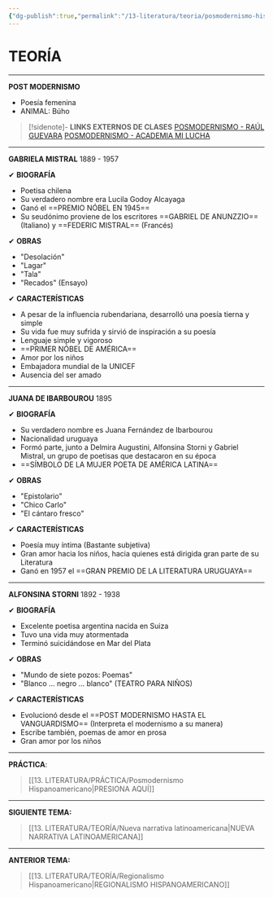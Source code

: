 ```yaml
---
{"dg-publish":true,"permalink":"/13-literatura/teoria/posmodernismo-hispanoamericano/","tags":["Literatura","Teoría"]}
---
```


# TEORÍA
---
**POST MODERNISMO**
- Poesía femenina
- ANIMAL: Búho

>[!sidenote]- **LINKS EXTERNOS DE CLASES** 
>[POSMODERNISMO - RAÚL GUEVARA](https://www.youtube.com/watch?v=DuYM4SPyE4Y) 
>[POSMODERNISMO - ACADEMIA MI LUCHA](https://www.youtube.com/watch?v=yj_DCdSKf00)

---
**GABRIELA MISTRAL**
1889 - 1957

✔ **BIOGRAFÍA**
- Poetisa chilena
- Su verdadero nombre era Lucila Godoy Alcayaga
- Ganó el ==PREMIO NÓBEL EN 1945==
- Su seudónimo proviene de los escritores ==GABRIEL DE ANUNZZIO== (Italiano) y ==FEDERIC MISTRAL== (Francés)

✔ **OBRAS**
- "Desolación"
- "Lagar"
- "Tala"
- "Recados" (Ensayo)

✔ **CARACTERÍSTICAS**
- A pesar de la influencia rubendariana, desarrolló una poesía tierna y simple
- Su vida fue muy sufrida y sirvió de inspiración a su poesía
- Lenguaje simple y vigoroso
- ==PRIMER NÓBEL DE AMÉRICA==
- Amor por los niños
- Embajadora mundial de la UNICEF
- Ausencia del ser amado

---
**JUANA DE IBARBOUROU**
1895

✔ **BIOGRAFÍA**
- Su verdadero nombre es Juana Fernández de Ibarbourou
- Nacionalidad uruguaya
- Formó parte, junto a Delmira Augustini, Alfonsina Storni y Gabriel Mistral, un grupo de poetisas que destacaron en su época
- ==SÍMBOLO DE LA MUJER POETA DE AMÉRICA LATINA==

✔ **OBRAS**
- "Epistolario"
- "Chico Carlo"
- "El cántaro fresco"

✔ **CARACTERÍSTICAS**
- Poesía muy íntima (Bastante subjetiva)
- Gran amor hacia los niños, hacia quienes está dirigida gran parte de su Literatura
- Ganó en 1957 el ==GRAN PREMIO DE LA LITERATURA URUGUAYA==

---
**ALFONSINA STORNI**
1892 - 1938

✔ **BIOGRAFÍA**
- Excelente poetisa argentina nacida en Suiza
- Tuvo una vida muy atormentada
- Terminó suicidándose en Mar del Plata

✔ **OBRAS**
- "Mundo de siete pozos: Poemas"
- "Blanco … negro … blanco" (TEATRO PARA NIÑOS)

✔ **CARACTERÍSTICAS**
- Evolucionó desde el ==POST MODERNISMO HASTA EL VANGUARDISMO== (Interpreta el modernismo a su manera)
- Escribe también, poemas de amor en prosa
- Gran amor por los niños

---
**PRÁCTICA**:
>[[13. LITERATURA/PRÁCTICA/Posmodernismo Hispanoamericano\|PRESIONA AQUÍ]]

---
**SIGUIENTE TEMA:** 
>[[13. LITERATURA/TEORÍA/Nueva narrativa latinoamericana\|NUEVA NARRATIVA LATINOAMERICANA]]

---
**ANTERIOR TEMA:** 
>[[13. LITERATURA/TEORÍA/Regionalismo Hispanoamericano\|REGIONALISMO HISPANOAMERICANO]]








